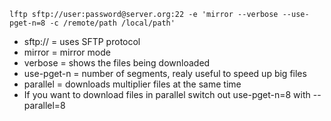 ```
lftp sftp://user:password@server.org:22 -e 'mirror --verbose --use-pget-n=8 -c /remote/path /local/path'
```
* sftp:// = uses SFTP protocol
* mirror = mirror mode
* verbose = shows the files being downloaded
* use-pget-n = number of segments, realy useful to speed up big files
* parallel = downloads multiplier files at the same time
* If you want to download files in parallel switch out use-pget-n=8 with --parallel=8
